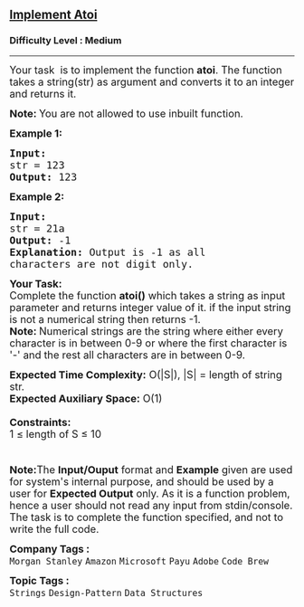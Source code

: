 <h2><a href="https://practice.geeksforgeeks.org/problems/implement-atoi/1?page=3&difficulty[]=1&status[]=solved&sortBy=submissions">Implement Atoi</a></h2><h3>Difficulty Level : Medium</h3><hr><div class="problems_problem_content__Xm_eO"><p><span style="font-size: 18px;">Your task &nbsp;is to implement the function <strong>atoi</strong>. The function takes a string(str) as&nbsp;argument and converts it to an integer and returns it.</span></p>
<p><span style="font-size: 18px;"><strong>Note:&nbsp;</strong>You are not allowed to use inbuilt function.</span></p>
<p><span style="font-size: 18px;"><strong>Example 1:</strong></span></p>
<pre><span style="font-size: 18px;"><strong>Input:
</strong>str = 123
<strong>Output: </strong>123
</span></pre>
<p><span style="font-size: 18px;"><strong>Example 2:</strong></span></p>
<pre><span style="font-size: 18px;"><strong>Input:
</strong>str = 21a
<strong>Output: </strong>-1<strong>
Explanation: </strong>Output is -1 as all
characters are not digit only.
</span></pre>
<p><span style="font-size: 18px;"><strong>Your Task:</strong><br>Complete the function&nbsp;<strong>atoi()</strong>&nbsp;which takes a string as input parameter and returns integer value of it.&nbsp;if the input string is not a numerical string then returns -1.<br><strong>Note:&nbsp;</strong>Numerical strings are the string where either every character is in between 0-9 or where the first character is '-' and the rest all characters are in between 0-9.</span></p>
<p><span style="font-size: 18px;"><strong>Expected Time Complexity:</strong>&nbsp;O(|S|), |S| = length of string str.<br><strong>Expected Auxiliary Space:</strong>&nbsp;O(1)<br><br><strong>Constraints:</strong><br>1 ≤ length of S ≤ 10<br><br><br><strong>Note:</strong>The&nbsp;<strong>Input/Ouput</strong>&nbsp;format and&nbsp;<strong>Example</strong>&nbsp;given are used for system's internal purpose, and should be used by a user for&nbsp;<strong>Expected Output</strong>&nbsp;only. As it is a function problem, hence a user should not read any input from stdin/console. The task is to complete the function specified, and not to write the full code.</span></p></div><p><span style=font-size:18px><strong>Company Tags : </strong><br><code>Morgan Stanley</code>&nbsp;<code>Amazon</code>&nbsp;<code>Microsoft</code>&nbsp;<code>Payu</code>&nbsp;<code>Adobe</code>&nbsp;<code>Code Brew</code>&nbsp;<br><p><span style=font-size:18px><strong>Topic Tags : </strong><br><code>Strings</code>&nbsp;<code>Design-Pattern</code>&nbsp;<code>Data Structures</code>&nbsp;